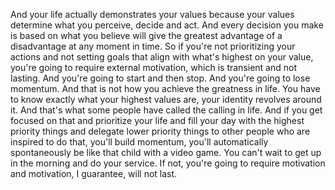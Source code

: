  And your life actually demonstrates your values because your values determine what you perceive, decide and act. And every decision you make is based on what you believe will give the greatest advantage of a disadvantage at any moment in time. So if you're not prioritizing your actions and not setting goals that align with what's highest on your value, you're going to require external motivation, which is transient and not lasting. And you're going to start and then stop. And you're going to lose momentum. And that is not how you achieve the greatness in life. You have to know exactly what your highest values are, your identity revolves around it. And that's what some people have called the calling in life. And if you get focused on that and prioritize your life and fill your day with the highest priority things and delegate lower priority things to other people who are inspired to do that, you'll build momentum, you'll automatically spontaneously be like that child with a video game. You can't wait to get up in the morning and do your service. If not, you're going to require motivation and motivation, I guarantee, will not last.